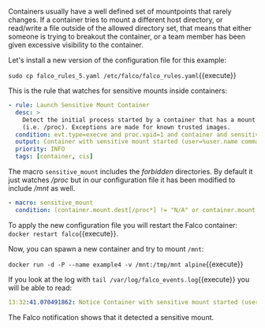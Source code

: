 Containers usually have a well defined set of mountpoints that rarely changes. If a container tries to mount a different host directory, or read/write a file outside of the allowed directory set, that means that either someone is trying to breakout the container, or a team member has been given excessive visibility to the container.

Let's install a new version of the configuration file for this example:

`sudo cp falco_rules_5.yaml /etc/falco/falco_rules.yaml`{{execute}}

This is the rule that watches for sensitive mounts inside containers:

```yaml
- rule: Launch Sensitive Mount Container
  desc: >
    Detect the initial process started by a container that has a mount from a sensitive host directory
    (i.e. /proc). Exceptions are made for known trusted images.
  condition: evt.type=execve and proc.vpid=1 and container and sensitive_mount and not trusted_containers
  output: Container with sensitive mount started (user=%user.name command=%proc.cmdline %container.info)
  priority: INFO
  tags: [container, cis]
```

The macro `sensitive_mount` includes the _forbidden_ directories. By default it just watches _/proc_ but in our configuration file it has been modified to include _/mnt_ as well.

```yaml
- macro: sensitive_mount
  condition: (container.mount.dest[/proc*] != "N/A" or container.mount.dest[/mnt*] != "N/A")
```

To apply the new configuration file you will restart the Falco container: `docker restart falco`{{execute}}.

Now, you can spawn a new container and try to mount `/mnt`:

`docker run -d -P --name example4 -v /mnt:/tmp/mnt alpine`{{execute}}

If you look at the log with `tail /var/log/falco_events.log`{{execute}} you will be able to read:

```yaml
13:32:41.070491862: Notice Container with sensitive mount started (user=root command=sh -g daemon off; example4 (id=c46fa3bf0651))
```

The Falco notification shows that it detected a sensitive mount.
